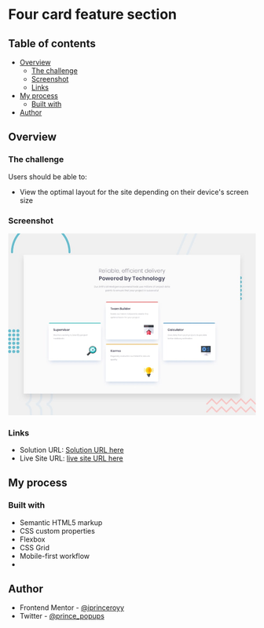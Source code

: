 # Four card feature section

## Table of contents

-   [Overview](#overview)
    -   [The challenge](#the-challenge)
    -   [Screenshot](#screenshot)
    -   [Links](#links)
-   [My process](#my-process)
    -   [Built with](#built-with)
-   [Author](#author)

## Overview

### The challenge

Users should be able to:

-   View the optimal layout for the site depending on their device's screen size

### Screenshot

![](./assets/design/desktop-preview.jpg)

### Links

-   Solution URL: [Solution URL here](https://github.com/iprinceroyy/four-card-feature-section)
-   Live Site URL: [live site URL here](https://four-card-prince.netlify.app/)

## My process

### Built with

-   Semantic HTML5 markup
-   CSS custom properties
-   Flexbox
-   CSS Grid
-   Mobile-first workflow
-

## Author

-   Frontend Mentor - [@iprinceroyy](https://www.frontendmentor.io/profile/iprinceroyy)
-   Twitter - [@prince_popups](https://www.twitter.com/prince_popups)

